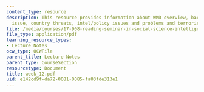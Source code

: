 ```yaml
---
content_type: resource
description: This resource provides information about WMD overview, background to
  issue, country threats, intel/policy issues and problems and terrorist use of WMD.
file: /media/courses/17-908-reading-seminar-in-social-science-intelligence-and-national-security-fall-2005/e142cd9fda7200810085fa03fde313e1_week_12.pdf
file_type: application/pdf
learning_resource_types:
- Lecture Notes
ocw_type: OCWFile
parent_title: Lecture Notes
parent_type: CourseSection
resourcetype: Document
title: week_12.pdf
uid: e142cd9f-da72-0081-0085-fa03fde313e1
---
```

